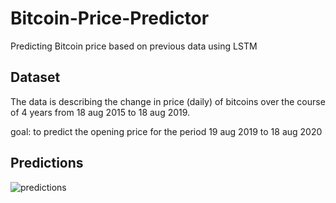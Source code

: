 # Bitcoin-Price-Predictor
​Predicting Bitcoin price based on previous data using LSTM

## Dataset

The data is describing the change in price (daily) of bitcoins over the course of 4 years from 18 aug 2015 to 18 aug 2019. 

goal: to predict the opening price for the period 19 aug 2019 to 18 aug 2020

## Predictions
<!-- Image -->
![predictions](https://user-images.githubusercontent.com/57441828/90457620-54f5d980-e0fc-11ea-8529-c53ea7ca7fd2.png)

